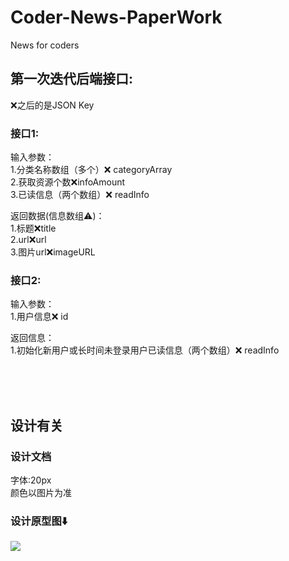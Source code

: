 # Coder-News-PaperWork
News for coders

## 第一次迭代后端接口:
❌之后的是JSON Key<br>
### 接口1:<br>
输入参数：<br>
1.分类名称数组（多个）❌ categoryArray<br>
2.获取资源个数❌infoAmount<br>
3.已读信息（两个数组）❌ readInfo<br>

返回数据(信息数组⚠️)：<br>
1.标题❌title<br>
2.url❌url<br>
3.图片url❌imageURL<br>


### 接口2:<br>
输入参数：<br>
1.用户信息❌ id <br>

返回信息：<br>
1.初始化新用户或长时间未登录用户已读信息（两个数组）❌ readInfo<br>


<br><br><br>

## 设计有关

### 设计文档
字体:20px <br>
颜色以图片为准<br>

### 设计原型图⬇️
<img src ="https://raw.githubusercontent.com/FinchFeng/Coder-News-PaperWork/master/设计原型图/designImage.png">
